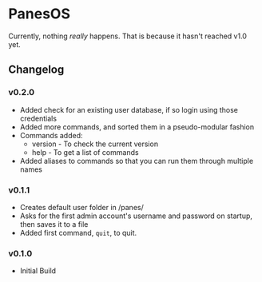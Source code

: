 # PanesOS
Currently, nothing *really* happens. That is because it hasn't reached v1.0 yet.

## Changelog
### v0.2.0
* Added check for an existing user database, if so login using those credentials
* Added more commands, and sorted them in a pseudo-modular fashion
* Commands added:
    - version - To check the current version
    - help - To get a list of commands
* Added aliases to commands so that you can run them through multiple names
### v0.1.1
* Creates default user folder in /panes/
* Asks for the first admin account's username and password on startup, then saves it to a file
* Added first command, `quit`, to quit.
### v0.1.0
* Initial Build
